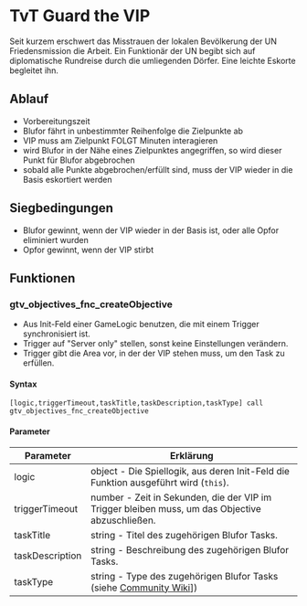 # TvT Guard the VIP
Seit kurzem erschwert das Misstrauen der lokalen Bevölkerung der UN Friedensmission die Arbeit. Ein Funktionär der UN begibt sich auf diplomatische Rundreise durch die umliegenden Dörfer. Eine leichte Eskorte begleitet ihn.

## Ablauf
* Vorbereitungszeit
* Blufor fährt in unbestimmter Reihenfolge die Zielpunkte ab
* VIP muss am Zielpunkt FOLGT Minuten interagieren
* wird Blufor in der Nähe eines Zielpunktes angegriffen, so wird dieser Punkt für Blufor abgebrochen
* sobald alle Punkte abgebrochen/erfüllt sind, muss der VIP wieder in die Basis eskortiert werden

## Siegbedingungen
* Blufor gewinnt, wenn der VIP wieder in der Basis ist, oder alle Opfor eliminiert wurden
* Opfor gewinnt, wenn der VIP stirbt

## Funktionen

### gtv_objectives_fnc_createObjective

* Aus Init-Feld einer GameLogic benutzen, die mit einem Trigger synchronisiert ist.
* Trigger auf "Server only" stellen, sonst keine Einstellungen verändern.
* Trigger gibt die Area vor, in der der VIP stehen muss, um den Task zu erfüllen.

#### Syntax

```sqf
[logic,triggerTimeout,taskTitle,taskDescription,taskType] call gtv_objectives_fnc_createObjective
```

#### Parameter

Parameter       | Erklärung
----------------|-------------------------------------------------------------------------------------------------------------------------------------------
logic           | object - Die Spiellogik, aus deren Init-Feld die Funktion ausgeführt wird (`this`).
triggerTimeout  | number - Zeit in Sekunden, die der VIP im Trigger bleiben muss, um das Objective abzuschließen.
taskTitle       | string - Titel des zugehörigen Blufor Tasks.
taskDescription | string - Beschreibung des zugehörigen Blufor Tasks.
taskType        | string - Type des zugehörigen Blufor Tasks (siehe [Community Wiki](https://community.bistudio.com/wiki/Arma_3_Tasks_Overhaul#Task_types)])
